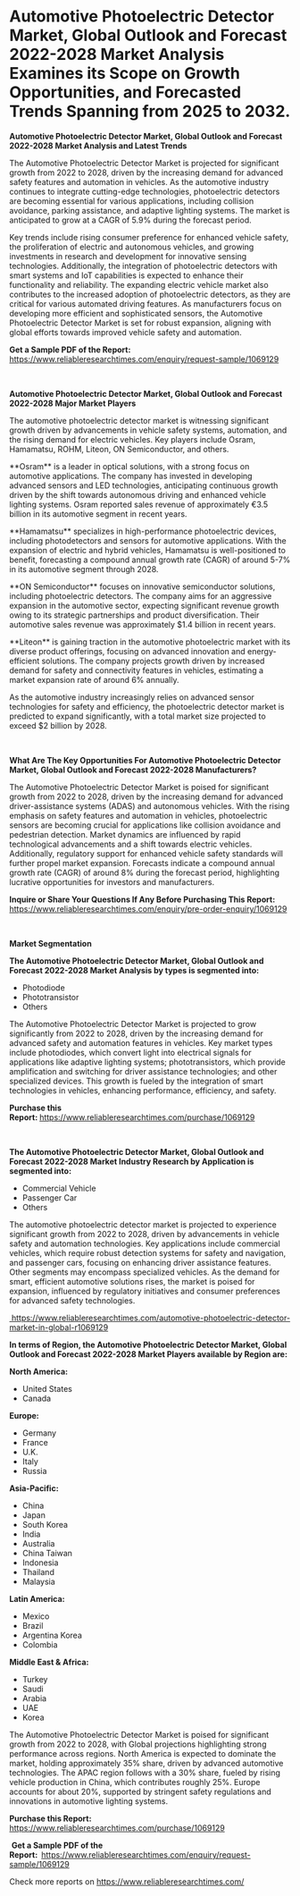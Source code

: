 <p><h1>Automotive Photoelectric Detector Market, Global Outlook and Forecast 2022-2028 Market Analysis Examines its Scope on Growth Opportunities, and Forecasted Trends Spanning from 2025 to 2032.</h1></p><p><strong>Automotive Photoelectric Detector Market, Global Outlook and Forecast 2022-2028 Market Analysis and Latest Trends</strong></p>
<p><p>The Automotive Photoelectric Detector Market is projected for significant growth from 2022 to 2028, driven by the increasing demand for advanced safety features and automation in vehicles. As the automotive industry continues to integrate cutting-edge technologies, photoelectric detectors are becoming essential for various applications, including collision avoidance, parking assistance, and adaptive lighting systems. The market is anticipated to grow at a CAGR of 5.9% during the forecast period.</p><p>Key trends include rising consumer preference for enhanced vehicle safety, the proliferation of electric and autonomous vehicles, and growing investments in research and development for innovative sensing technologies. Additionally, the integration of photoelectric detectors with smart systems and IoT capabilities is expected to enhance their functionality and reliability. The expanding electric vehicle market also contributes to the increased adoption of photoelectric detectors, as they are critical for various automated driving features. As manufacturers focus on developing more efficient and sophisticated sensors, the Automotive Photoelectric Detector Market is set for robust expansion, aligning with global efforts towards improved vehicle safety and automation.</p></p>
<p><strong>Get a Sample PDF of the Report:&nbsp;</strong> <a href="https://www.reliableresearchtimes.com/enquiry/request-sample/1069129?utm_campaign=2196&utm_medium=2&utm_source=Github&utm_content=ia&utm_term=21032025&utm_id=automotive-photoelectric-detector-market-global-outlook-and-forecast-2022-2028">https://www.reliableresearchtimes.com/enquiry/request-sample/1069129</a></p>
<p>&nbsp;</p>
<p><strong>Automotive Photoelectric Detector Market, Global Outlook and Forecast 2022-2028 Major Market Players</strong></p>
<p><p>The automotive photoelectric detector market is witnessing significant growth driven by advancements in vehicle safety systems, automation, and the rising demand for electric vehicles. Key players include Osram, Hamamatsu, ROHM, Liteon, ON Semiconductor, and others.</p><p>**Osram** is a leader in optical solutions, with a strong focus on automotive applications. The company has invested in developing advanced sensors and LED technologies, anticipating continuous growth driven by the shift towards autonomous driving and enhanced vehicle lighting systems. Osram reported sales revenue of approximately €3.5 billion in its automotive segment in recent years.</p><p>**Hamamatsu** specializes in high-performance photoelectric devices, including photodetectors and sensors for automotive applications. With the expansion of electric and hybrid vehicles, Hamamatsu is well-positioned to benefit, forecasting a compound annual growth rate (CAGR) of around 5-7% in its automotive segment through 2028. </p><p>**ON Semiconductor** focuses on innovative semiconductor solutions, including photoelectric detectors. The company aims for an aggressive expansion in the automotive sector, expecting significant revenue growth owing to its strategic partnerships and product diversification. Their automotive sales revenue was approximately $1.4 billion in recent years.</p><p>**Liteon** is gaining traction in the automotive photoelectric market with its diverse product offerings, focusing on advanced innovation and energy-efficient solutions. The company projects growth driven by increased demand for safety and connectivity features in vehicles, estimating a market expansion rate of around 6% annually.</p><p>As the automotive industry increasingly relies on advanced sensor technologies for safety and efficiency, the photoelectric detector market is predicted to expand significantly, with a total market size projected to exceed $2 billion by 2028.</p></p>
<p>&nbsp;</p>
<p><strong>What Are The Key Opportunities For Automotive Photoelectric Detector Market, Global Outlook and Forecast 2022-2028 Manufacturers?</strong></p>
<p><p>The Automotive Photoelectric Detector Market is poised for significant growth from 2022 to 2028, driven by the increasing demand for advanced driver-assistance systems (ADAS) and autonomous vehicles. With the rising emphasis on safety features and automation in vehicles, photoelectric sensors are becoming crucial for applications like collision avoidance and pedestrian detection. Market dynamics are influenced by rapid technological advancements and a shift towards electric vehicles. Additionally, regulatory support for enhanced vehicle safety standards will further propel market expansion. Forecasts indicate a compound annual growth rate (CAGR) of around 8% during the forecast period, highlighting lucrative opportunities for investors and manufacturers.</p></p>
<p><strong>Inquire or Share Your Questions If Any Before Purchasing This Report:</strong> <a href="https://www.reliableresearchtimes.com/enquiry/pre-order-enquiry/1069129?utm_campaign=2196&utm_medium=2&utm_source=Github&utm_content=ia&utm_term=21032025&utm_id=automotive-photoelectric-detector-market-global-outlook-and-forecast-2022-2028">https://www.reliableresearchtimes.com/enquiry/pre-order-enquiry/1069129</a></p>
<p>&nbsp;</p>
<p><strong>Market Segmentation</strong></p>
<p><strong>The Automotive Photoelectric Detector Market, Global Outlook and Forecast 2022-2028 Market Analysis by types is segmented into:</strong></p>
<p><ul><li>Photodiode</li><li>Phototransistor</li><li>Others</li></ul></p>
<p><p>The Automotive Photoelectric Detector Market is projected to grow significantly from 2022 to 2028, driven by the increasing demand for advanced safety and automation features in vehicles. Key market types include photodiodes, which convert light into electrical signals for applications like adaptive lighting systems; phototransistors, which provide amplification and switching for driver assistance technologies; and other specialized devices. This growth is fueled by the integration of smart technologies in vehicles, enhancing performance, efficiency, and safety.</p></p>
<p><strong>Purchase this Report:&nbsp;</strong><a href="https://www.reliableresearchtimes.com/purchase/1069129?utm_campaign=2196&utm_medium=2&utm_source=Github&utm_content=ia&utm_term=21032025&utm_id=automotive-photoelectric-detector-market-global-outlook-and-forecast-2022-2028">https://www.reliableresearchtimes.com/purchase/1069129</a></p>
<p>&nbsp;</p>
<p><strong>The Automotive Photoelectric Detector Market, Global Outlook and Forecast 2022-2028 Market Industry Research by Application is segmented into:</strong></p>
<p><ul><li>Commercial Vehicle</li><li>Passenger Car</li><li>Others</li></ul></p>
<p><p>The automotive photoelectric detector market is projected to experience significant growth from 2022 to 2028, driven by advancements in vehicle safety and automation technologies. Key applications include commercial vehicles, which require robust detection systems for safety and navigation, and passenger cars, focusing on enhancing driver assistance features. Other segments may encompass specialized vehicles. As the demand for smart, efficient automotive solutions rises, the market is poised for expansion, influenced by regulatory initiatives and consumer preferences for advanced safety technologies.</p></p>
<p><a href="https://www.reliableresearchtimes.com/automotive-photoelectric-detector-market-in-global-r1069129?utm_campaign=2196&utm_medium=2&utm_source=Github&utm_content=ia&utm_term=21032025&utm_id=automotive-photoelectric-detector-market-global-outlook-and-forecast-2022-2028">&nbsp;https://www.reliableresearchtimes.com/automotive-photoelectric-detector-market-in-global-r1069129</a></p>
<p><strong>In terms of Region, the Automotive Photoelectric Detector Market, Global Outlook and Forecast 2022-2028 Market Players available by Region are:</strong></p>
<p>
    <p> <strong> North America: </strong>
        <ul>
            <li>United States</li>
            <li>Canada</li>
        </ul>
        </p> 
    <p> <strong> Europe: </strong>
        <ul>
            <li>Germany</li>
            <li>France</li>
            <li>U.K.</li>
            <li>Italy</li>
            <li>Russia</li>
        </ul>
        </p> 
    <p> <strong> Asia-Pacific: </strong>
        <ul>
            <li>China</li>
            <li>Japan</li>
            <li>South Korea</li>
            <li>India</li>
            <li>Australia</li>
            <li>China Taiwan</li>
            <li>Indonesia</li>
            <li>Thailand</li>
            <li>Malaysia</li>
        </ul>
        </p> 
    <p> <strong> Latin America: </strong>
        <ul>
            <li>Mexico</li>
            <li>Brazil</li>
            <li>Argentina Korea</li>
            <li>Colombia</li>
        </ul>
        </p> 
    <p> <strong> Middle East & Africa: </strong>
        <ul>
            <li>Turkey</li>
            <li>Saudi</li>
            <li>Arabia</li>
            <li>UAE</li>
            <li>Korea</li>
        </ul>
    </p>
    </p>
<p><p>The Automotive Photoelectric Detector Market is poised for significant growth from 2022 to 2028, with Global projections highlighting strong performance across regions. North America is expected to dominate the market, holding approximately 35% share, driven by advanced automotive technologies. The APAC region follows with a 30% share, fueled by rising vehicle production in China, which contributes roughly 25%. Europe accounts for about 20%, supported by stringent safety regulations and innovations in automotive lighting systems.</p></p>
<p><strong>Purchase this Report: </strong><a href="https://www.reliableresearchtimes.com/purchase/1069129?utm_campaign=2196&utm_medium=2&utm_source=Github&utm_content=ia&utm_term=21032025&utm_id=automotive-photoelectric-detector-market-global-outlook-and-forecast-2022-2028">https://www.reliableresearchtimes.com/purchase/1069129</a></p>
<p>&nbsp;<strong>Get a Sample PDF of the Report:&nbsp;&nbsp;</strong><a href="https://www.reliableresearchtimes.com/enquiry/request-sample/1069129?utm_campaign=2196&utm_medium=2&utm_source=Github&utm_content=ia&utm_term=21032025&utm_id=automotive-photoelectric-detector-market-global-outlook-and-forecast-2022-2028">https://www.reliableresearchtimes.com/enquiry/request-sample/1069129</a></p>
<p><strong></strong></p>
<p>Check more reports on <a href="https://www.reliableresearchtimes.com/?utm_campaign=2196&utm_medium=2&utm_source=Github&utm_content=ia&utm_term=21032025&utm_id=automotive-photoelectric-detector-market-global-outlook-and-forecast-2022-2028">https://www.reliableresearchtimes.com/</a></p>